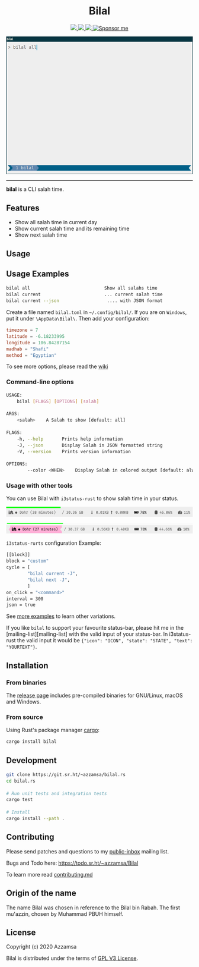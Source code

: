 <div align="center">
<h1>Bilal</h1>

<a href="https://builds.sr.ht/~azzamsa/bilal?">
<img src="https://builds.sr.ht/~azzamsa/bilal.svg">
</a>
<a href="https://crates.io/crates/bilal">
<img src="https://img.shields.io/crates/v/bilal.svg">
</a>
<a href=" https://docs.rs/bilal/">
<img src="https://docs.rs/bilal/badge.svg">
</a>
<a href="https://azzamsa.com/support/"><img alt="Sponsor me" src="https://img.shields.io/badge/Sponsor%20Me-%F0%9F%92%96-ff69b4">
</a>
<p></p>

![demo](docs/demo.gif)

</div>

---

**bilal** is a CLI salah time.

## Features

- Show all salah time in current day
- Show current salah time and its remaining time
- Show next salah time

## Usage

## Usage Examples

``` bash
bilal all                            Show all salahs time
bilal current                        ... current salah time
bilal current --json                  .... with JSON format
```

Create a file named `bilal.toml` in `~/.config/bilal/`. If you are on `Windows`, put it under `\AppData\Bilal\`. Then add your configuration:

``` toml
timezone = 7
latitude = -6.18233995
longitude = 106.84287154
madhab = "Shafi"
method = "Egyptian"
```

To see more options, please read the [wiki](docs/wiki.md)

### Command-line options

``` bash
USAGE:
    bilal [FLAGS] [OPTIONS] [salah]

ARGS:
    <salah>    A Salah to show [default: all]

FLAGS:
    -h, --help       Prints help information
    -J, --json       Display Salah in JSON formatted string
    -V, --version    Prints version information

OPTIONS:
        --color <WHEN>    Display Salah in colored output [default: always]
```

### Usage with other tools

You can use Bilal with `i3status-rust` to show salah time in your status.

![i3status-rust-bilal](docs/i3status-rust.png)

![i3status-rust-bilal-urgent](docs/i3status-rust-urgent.png)

`i3status-rurts` configuration Example:

``` bash
[[block]]
block = "custom"
cycle = [
        "bilal current -J",
        "bilal next -J",
        ]
on_click = "<command>"
interval = 300
json = true

```

See [more examples](examples/) to learn other variations.

If you like `bilal` to support your favourite status-bar, please hit me in
the [mailing-list][mailing-list] with the valid input of your status-bar. In i3status-rust
the valid input it would be `{"icon": "ICON", "state": "STATE", "text": "YOURTEXT"}`.

## Installation

### From binaries

The [release page](https://git.sr.ht/~azzamsa/bilal.rs/refs/) includes
pre-compiled binaries for GNU/Linux, macOS and Windows.

### From source

Using Rust's package manager [cargo](https://github.com/rust-lang/cargo):

``` bash
cargo install bilal
```


## Development

``` bash
git clone https://git.sr.ht/~azzamsa/bilal.rs
cd bilal.rs

# Run unit tests and integration tests
cargo test

# Install
cargo install --path .
```

## Contributing

Please send patches and questions to my [public-inbox][inbox] mailing list.

Bugs and Todo here: https://todo.sr.ht/~azzamsa/Bilal

To learn more read [contributing.md](docs/dev/contributing.md)

## Origin of the name

The name Bilal was chosen in reference to the Bilal bin Rabah. The first
mu'azzin, chosen by Muhammad PBUH himself.

## License

Copyright (c) 2020 Azzamsa

Bilal is distributed under the terms of [GPL V3 License](LICENSE).

[inbox]: https://lists.sr.ht/~azzamsa/public-inbox
